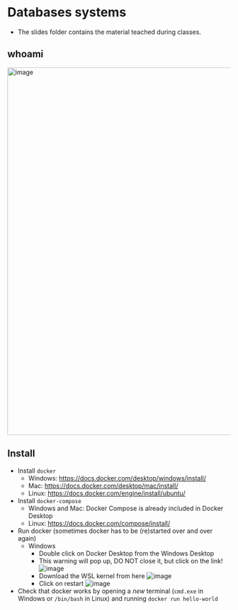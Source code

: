# Databases systems

- The slides folder contains the material teached during classes.

## whoami

<img width="831" alt="image" src="https://user-images.githubusercontent.com/41596745/203931143-aa69e1e1-643f-45cb-8ea2-14b723fafa0e.png">

## Install

- Install `docker`
    - Windows: https://docs.docker.com/desktop/windows/install/
    - Mac: https://docs.docker.com/desktop/mac/install/
    - Linux: https://docs.docker.com/engine/install/ubuntu/
- Install `docker-compose`
    - Windows and Mac: Docker Compose is already included in Docker Desktop
    - Linux: https://docs.docker.com/compose/install/
- Run docker (sometimes docker has to be (re)started over and over again)
    - Windows
        - Double click on Docker Desktop from the Windows Desktop
        - This warning will pop up, DO NOT close it, but click on the link!
        ![image](https://user-images.githubusercontent.com/41596745/203927854-f3ec2e5f-c35d-4931-bb0e-157911bfea1e.png)
        - Download the WSL kernel from here
        ![image](https://user-images.githubusercontent.com/41596745/203928010-a23705b5-7036-4afe-a046-5ade2b5efdf7.png)
        - Click on restart
        ![image](https://user-images.githubusercontent.com/41596745/203928081-e18e4a5e-f4d8-47c2-a333-04613599de8d.png)
- Check that docker works by opening a *new* terminal (`cmd.exe` in Windows or `/bin/bash` in Linux) and running `docker run hello-world`
